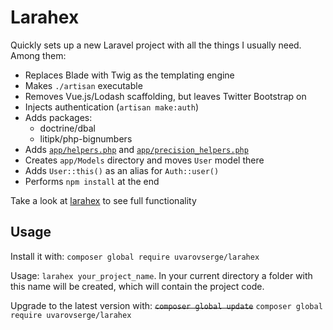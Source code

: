 # Larahex

Quickly sets up a new Laravel project with all the things I usually need. Among them:

* Replaces Blade with Twig as the templating engine
* Makes `./artisan` executable
* Removes Vue.js/Lodash scaffolding, but leaves Twitter Bootstrap on
* Injects authentication (`artisan make:auth`)
* Adds packages:
  * doctrine/dbal
  * litipk/php-bignumbers
* Adds [`app/helpers.php`](helpers/helpers.php) and [`app/precision_helpers.php`](helpers/precision_helpers.php)
* Creates `app/Models` directory and moves `User` model there
* Adds `User::this()` as an alias for `Auth::user()`
* Performs `npm install` at the end

Take a look at [larahex](larahex) to see full functionality

## Usage

Install it with: `composer global require uvarovserge/larahex`

Usage: `larahex your_project_name`. In your current directory a folder with this name will be created, which will contain the project code.

Upgrade to the latest version with: <s>`composer global update`</s> `composer global require uvarovserge/larahex`